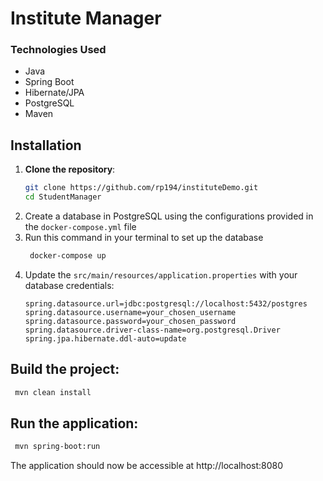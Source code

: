 # Institute Manager

### Technologies Used
- Java
- Spring Boot
- Hibernate/JPA
- PostgreSQL
- Maven

## Installation

1. **Clone the repository**:
   ```bash
   git clone https://github.com/rp194/instituteDemo.git
   cd StudentManager
   ```
2. Create a database in PostgreSQL using the configurations provided in the `docker-compose.yml` file
3. Run this command in your terminal to set up the database
   ```bash
    docker-compose up
5. Update the `src/main/resources/application.properties` with your database credentials:
   ```properties
   spring.datasource.url=jdbc:postgresql://localhost:5432/postgres
   spring.datasource.username=your_chosen_username
   spring.datasource.password=your_chosen_password
   spring.datasource.driver-class-name=org.postgresql.Driver
   spring.jpa.hibernate.ddl-auto=update
   ```
## Build the project:
```bash
 mvn clean install
```
## Run the application:
```bash
 mvn spring-boot:run
```
The application should now be accessible at http://localhost:8080

